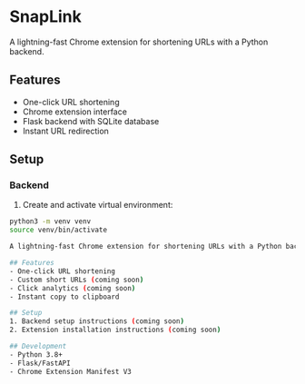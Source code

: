 # SnapLink

A lightning-fast Chrome extension for shortening URLs with a Python backend.

## Features
- One-click URL shortening
- Chrome extension interface
- Flask backend with SQLite database
- Instant URL redirection

## Setup

### Backend
1. Create and activate virtual environment:
```bash
python3 -m venv venv
source venv/bin/activate

A lightning-fast Chrome extension for shortening URLs with a Python backend.

## Features
- One-click URL shortening
- Custom short URLs (coming soon)
- Click analytics (coming soon)
- Instant copy to clipboard

## Setup
1. Backend setup instructions (coming soon)
2. Extension installation instructions (coming soon)

## Development
- Python 3.8+
- Flask/FastAPI
- Chrome Extension Manifest V3
